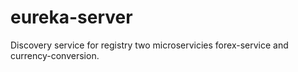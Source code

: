 # eureka-server
Discovery service for registry two microservicies forex-service and currency-conversion.
